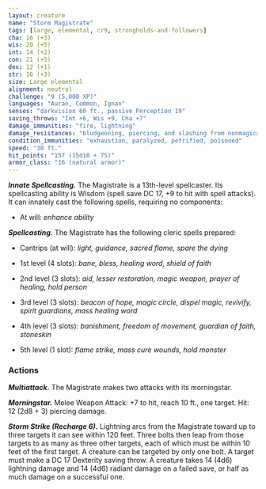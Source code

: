 ```yaml
---
layout: creature
name: "Storm Magistrate"
tags: [large, elemental, cr9, strongholds-and-followers]
cha: 16 (+3)
wis: 20 (+5)
int: 14 (+2)
con: 21 (+5)
dex: 12 (+1)
str: 16 (+3)
size: Large elemental
alignment: neutral
challenge: "9 (5,000 XP)"
languages: "Auran, Common, Ignan"
senses: "darkvision 60 ft., passive Perception 19"
saving_throws: "Int +6, Wis +9, Cha +7"
damage_immunities: "fire, lightning"
damage_resistances: "bludgeoning, piercing, and slashing from nonmagical attacks"
condition_immunities: "exhaustion, paralyzed, petrified, poisoned"
speed: "30 ft."
hit_points: "157 (15d10 + 75)"
armor_class: "16 (natural armor)"
---
```


***Innate Spellcasting.*** The Magistrate is a 13th-level
spellcaster. Its spellcasting ability is Wisdom
(spell save DC 17, +9 to hit with spell attacks). It
can innately cast the following spells, requiring
no components:

* At will: <i>enhance ability</i>

***Spellcasting.*** The Magistrate has the following
cleric spells prepared:

* Cantrips (at will): <i>light, guidance, sacred flame, spare the dying</i>

* 1st level (4 slots): <i>bane, bless, healing word, shield of faith</i>

* 2nd level (3 slots): <i>aid, lesser restoration, magic weapon, prayer of healing, hold person</i>

* 3rd level (3 slots): <i>beacon of hope, magic circle, dispel magic, revivify, spirit guardians, mass healing word</i>

* 4th level (3 slots): <i>banishment, freedom of movement, guardian of faith, stoneskin</i>

* 5th level (1 slot): <i>flame strike, mass cure wounds, hold monster</i>

### Actions

***Multiattack.*** The Magistrate makes two attacks
with its morningstar.

***Morningstar.*** Melee Weapon Attack: +7 to hit, reach
10 ft., one target. Hit: 12 (2d8 + 3) piercing damage.

***Storm Strike (Recharge 6).*** Lightning arcs from the
Magistrate toward up to three targets it can see
within 120 feet. Three bolts then leap from those
targets to as many as three other targets, each of
which must be within 10 feet of the first target. A
creature can be targeted by only one bolt.
A target must make a DC 17 Dexterity saving
throw. A creature takes 14 (4d6) lightning damage
and 14 (4d6) radiant damage on a failed save, or
half as much damage on a successful one.
